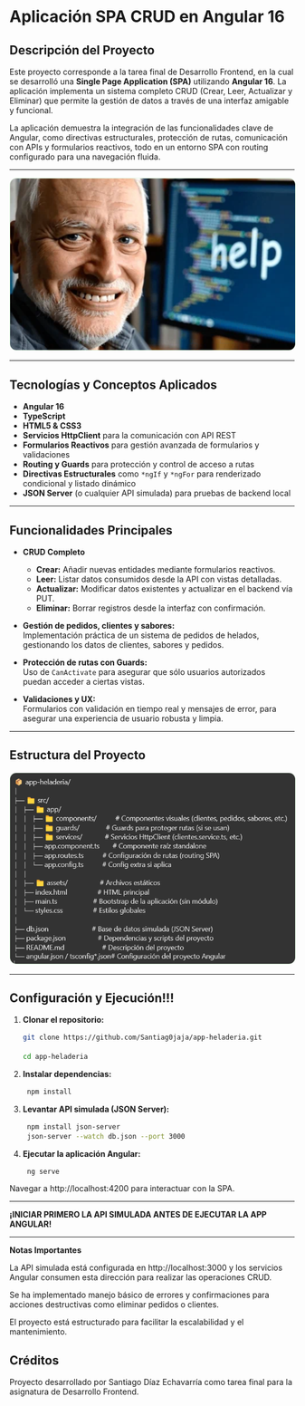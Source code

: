 # Aplicación SPA CRUD en Angular 16

## Descripción del Proyecto

Este proyecto corresponde a la tarea final de Desarrollo Frontend, en la cual se desarrolló una **Single Page Application (SPA)** utilizando **Angular 16**. La aplicación implementa un sistema completo CRUD (Crear, Leer, Actualizar y Eliminar) que permite la gestión de datos a través de una interfaz amigable y funcional.

La aplicación demuestra la integración de las funcionalidades clave de Angular, como directivas estructurales, protección de rutas, comunicación con APIs y formularios reactivos, todo en un entorno SPA con routing configurado para una navegación fluida.

---
<div align="center">
  <img src="src/assets/lol.png" width="600" style="border-radius: 12px; border: 1px solid #e0f7e0;"/>
</div>

---


## Tecnologías y Conceptos Aplicados

- **Angular 16**  
- **TypeScript**  
- **HTML5 & CSS3**  
- **Servicios HttpClient** para la comunicación con API REST  
- **Formularios Reactivos** para gestión avanzada de formularios y validaciones  
- **Routing y Guards** para protección y control de acceso a rutas  
- **Directivas Estructurales** como `*ngIf` y `*ngFor` para renderizado condicional y listado dinámico  
- **JSON Server** (o cualquier API simulada) para pruebas de backend local  

---

## Funcionalidades Principales

- **CRUD Completo**  
  - **Crear:** Añadir nuevas entidades mediante formularios reactivos.  
  - **Leer:** Listar datos consumidos desde la API con vistas detalladas.  
  - **Actualizar:** Modificar datos existentes y actualizar en el backend vía PUT.  
  - **Eliminar:** Borrar registros desde la interfaz con confirmación.  

- **Gestión de pedidos, clientes y sabores:**  
  Implementación práctica de un sistema de pedidos de helados, gestionando los datos de clientes, sabores y pedidos.

- **Protección de rutas con Guards:**  
  Uso de `CanActivate` para asegurar que sólo usuarios autorizados puedan acceder a ciertas vistas.

- **Validaciones y UX:**  
  Formularios con validación en tiempo real y mensajes de error, para asegurar una experiencia de usuario robusta y limpia.

---

## Estructura del Proyecto

<div align="center">
  <img src="src/assets/organigrama.png" width="600" style="border-radius: 12px; border: 1px solid #e0f7e0;"/>
</div>

---

## Configuración y Ejecución!!!

1. **Clonar el repositorio:**  
   ```bash
   git clone https://github.com/Santiag0jaja/app-heladeria.git
   
   cd app-heladeria

2. **Instalar dependencias:**

   ```bash
    npm install

3. **Levantar API simulada (JSON Server):**

   ```bash
    npm install json-server
    json-server --watch db.json --port 3000

4. **Ejecutar la aplicación Angular:**

   ```bash
    ng serve
  Navegar a http://localhost:4200 para interactuar con la SPA.

---

**¡INICIAR PRIMERO LA API SIMULADA ANTES DE EJECUTAR LA APP ANGULAR!**

---

**Notas Importantes**

La API simulada está configurada en http://localhost:3000 y los servicios Angular consumen esta dirección para realizar las operaciones CRUD.

Se ha implementado manejo básico de errores y confirmaciones para acciones destructivas como eliminar pedidos o clientes.

El proyecto está estructurado para facilitar la escalabilidad y el mantenimiento.

Créditos
---
Proyecto desarrollado por Santiago Díaz Echavarría como tarea final para la asignatura de Desarrollo Frontend.






